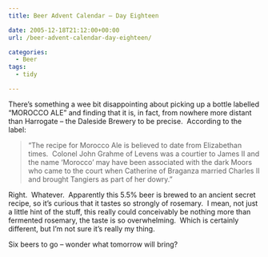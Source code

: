 ```yaml
---
title: Beer Advent Calendar – Day Eighteen

date: 2005-12-18T21:12:00+00:00
url: /beer-advent-calendar-day-eighteen/

categories:
  - Beer
tags:
  - tidy

---
```

There&#8217;s something a wee bit disappointing about picking up a bottle labelled &#8220;MOROCCO ALE&#8221; and finding that it is, in fact, from nowhere more distant than Harrogate &#8211; the Daleside Brewery to be precise.  According to the label:

> &#8220;The recipe for Morocco Ale is believed to date from Elizabethan times.  Colonel John Grahme of Levens was a courtier to James II and the name &#8216;Morocco&#8217; may have been associated with the dark Moors who came to the court when Catherine of Braganza married Charles II and brought Tangiers as part of her dowry.&#8221;

Right.  Whatever.  Apparently this 5.5% beer is brewed to an ancient secret recipe, so it&#8217;s curious that it tastes so strongly of rosemary.  I mean, not just a little hint of the stuff, this really could conceivably be nothing more than fermented rosemary, the taste is so overwhelming.  Which is certainly different, but I&#8217;m not sure it&#8217;s really my thing.

Six beers to go &#8211; wonder what tomorrow will bring?